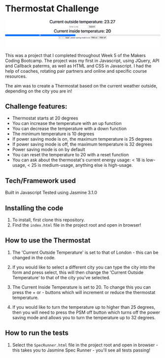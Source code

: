 Thermostat Challenge
=====================


<img src="/img/Screen Shot 2018-07-18 at 18.57.59.png" />

This was a project that I completed throughout Week 5 of the Makers Coding Bootcamp. The project was my first in Javascript, using JQuery, API and Callback paterms, as well as HTML and CSS in Javascript. I had the help of coaches, rotating pair partners and online and specific course resources.

The aim was to create a Thermostat based on the current weather outside, depending on the city you are in!

Challenge features:
-------
* Thermostat starts at 20 degrees
* You can increase the temperature with an up function
* You can decrease the temperature with a down function
* The minimum temperature is 10 degrees
* If power saving mode is on, the maximum temperature is 25 degrees
* If power saving mode is off, the maximum temperature is 32 degrees
* Power saving mode is on by default
* You can reset the temperature to 20 with a reset function
* You can ask about the thermostat's current energy usage: < 18 is low-usage, < 25 is medium-usage, anything else is high-usage.

## Tech/Framework used

Built in Javascript
Tested using Jasmine 3.1.0

## Installing the code

1. To install, first clone this repository.
2. Find the `index.html` file in the project root and open in browser!

## How to use the Thermostat

1. The 'Current Outside Temperature' is set to that of London - this can be changed in the code.


2. If you would like to select a different city you can type the city into the form and press select, this will then change the 'Current Outside Temperature' to that of the city you've selected.
3. The Current Inside Temperature is set to 20. To change this you can press the + or - buttons which will increment or reduce the thermostat temperature.
4. If you would like to turn the temperature up to higher than 25 degrees, then you will need to press the PSM off button which turns off the power saving mode and allows you to turn the temperature up to 32 degrees.

## How to run the tests

1. Select the `SpecRunner.html` file in the project root and open in browser - this takes you to Jasmine Spec Runner - you'll see all tests passing!
